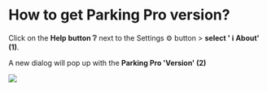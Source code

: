 # How to get Parking Pro version?

<p class="no-margin">Click on the <b>Help button ❔</b> next to the Settings ⚙️ button &gt; <b>select ' ℹ️ About' (1)</b>.</p>
<p class="no-margin"></p>
<p class="no-margin">A new dialog will pop up with the <b>Parking Pro 'Version' (2)</b></p>
<p class="no-margin"></p>
<div class="intercom-container"><img src="/assets/img/teams-pro/image_19.png"></div><p class="no-margin"></p>
<p class="no-margin"></p>

<Intercom />
<Hubspot />
<Clarity />
<GoogleAnalytics />

